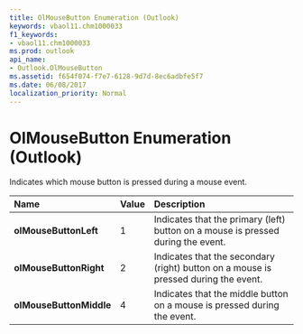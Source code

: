 ```yaml
---
title: OlMouseButton Enumeration (Outlook)
keywords: vbaol11.chm1000033
f1_keywords:
- vbaol11.chm1000033
ms.prod: outlook
api_name:
- Outlook.OlMouseButton
ms.assetid: f654f074-f7e7-6128-9d7d-8ec6adbfe5f7
ms.date: 06/08/2017
localization_priority: Normal
---
```



# OlMouseButton Enumeration (Outlook)

Indicates which mouse button is pressed during a mouse event.



|Name|Value|Description|
|:-----|:-----|:-----|
| **olMouseButtonLeft**|1|Indicates that the primary (left) button on a mouse is pressed during the event.|
| **olMouseButtonRight**|2|Indicates that the secondary (right) button on a mouse is pressed during the event.|
| **olMouseButtonMiddle**|4|Indicates that the middle button on a mouse is pressed during the event.|

